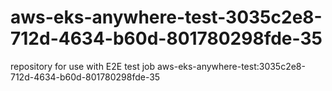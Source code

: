 # aws-eks-anywhere-test-3035c2e8-712d-4634-b60d-801780298fde-35
repository for use with E2E test job aws-eks-anywhere-test:3035c2e8-712d-4634-b60d-801780298fde-35
